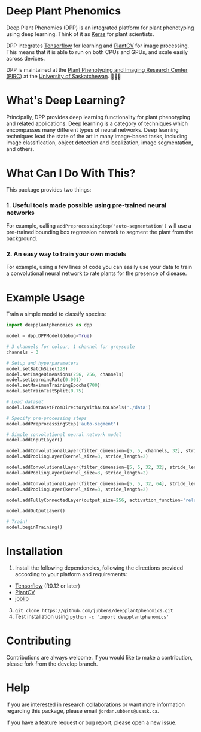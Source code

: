 # Deep Plant Phenomics

Deep Plant Phenomics (DPP) is an integrated platform for plant phenotyping using deep learning. Think of it as [Keras](https://keras.io/) for plant scientists.

DPP integrates [Tensorflow](https://www.tensorflow.org/) for learning and [PlantCV](http://plantcv.danforthcenter.org/) for image processing. This means that it is able to run on both CPUs and GPUs, and scale easily across devices.

DPP is maintained at the [Plant Phenotyping and Imaging Research Center (PIRC)](http://p2irc.usask.ca/) at the [University of Saskatchewan](https://www.usask.ca/). 🌾🇨🇦

# What's Deep Learning?

Principally, DPP provides deep learning functionality for plant phenotyping and related applications. Deep learning is a category of techniques which encompasses many different types of neural networks. Deep learning techniques lead the state of the art in many image-based tasks, including image classification, object detection and localization, image segmentation, and others.

# What Can I Do With This?

This package provides two things:

### 1. Useful tools made possible using pre-trained neural networks

For example, calling `addPreprocessingStep('auto-segmentation')` will use a pre-trained bounding box regression network to segment the plant from the background.

### 2. An easy way to train your own models

For example, using a few lines of code you can easily use your data to train a convolutional neural network to rate plants for the presence of disease.

# Example Usage

Train a simple model to classify species:

```python
import deepplantphenomics as dpp

model = dpp.DPPModel(debug=True)

# 3 channels for colour, 1 channel for greyscale
channels = 3

# Setup and hyperparameters
model.setBatchSize(128)
model.setImageDimensions(256, 256, channels)
model.setLearningRate(0.001)
model.setMaximumTrainingEpochs(700)
model.setTrainTestSplit(0.75)

# Load dataset
model.loadDatasetFromDirectoryWithAutoLabels('./data')

# Specify pre-processing steps
model.addPreprocessingStep('auto-segment')

# Simple convolutional neural network model
model.addInputLayer()

model.addConvolutionalLayer(filter_dimension=[5, 5, channels, 32], stride_length=1, activation_function='relu')
model.addPoolingLayer(kernel_size=3, stride_length=2)

model.addConvolutionalLayer(filter_dimension=[5, 5, 32, 32], stride_length=1, activation_function='relu')
model.addPoolingLayer(kernel_size=3, stride_length=2)

model.addConvolutionalLayer(filter_dimension=[5, 5, 32, 64], stride_length=1, activation_function='relu')
model.addPoolingLayer(kernel_size=3, stride_length=2)

model.addFullyConnectedLayer(output_size=256, activation_function='relu')

model.addOutputLayer()

# Train!
model.beginTraining()
```

# Installation

1. Install the following dependencies, following the directions provided according to your platform and requirements:
  - [Tensorflow](https://www.tensorflow.org/) (R0.12 or later)
  - [PlantCV](http://plantcv.danforthcenter.org/)
  - [joblib](https://pythonhosted.org/joblib/installing.html)
3. `git clone https://github.com/jubbens/deepplantphenomics.git`
4. Test installation using `python -c 'import deepplantphenomics'`

# Contributing

Contributions are always welcome. If you would like to make a contribution, please fork from the develop branch.

# Help

If you are interested in research collaborations or want more information regarding this package, please email `jordan.ubbens@usask.ca`.

If you have a feature request or bug report, please open a new issue.
